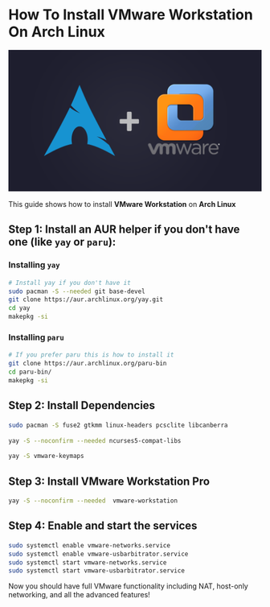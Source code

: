 # How To Install VMware Workstation On Arch Linux

![Arch Linux and VMware cover](/cover.png)

This guide shows how to install **VMware Workstation** on **Arch Linux**

## Step 1: Install an AUR helper if you don't have one (like `yay` or `paru`):

### Installing `yay`

```bash
# Install yay if you don't have it
sudo pacman -S --needed git base-devel
git clone https://aur.archlinux.org/yay.git
cd yay
makepkg -si
```

### Installing `paru`

```bash
# If you prefer paru this is how to install it
git clone https://aur.archlinux.org/paru-bin
cd paru-bin/
makepkg -si
```

## Step 2: Install Dependencies

```bash
sudo pacman -S fuse2 gtkmm linux-headers pcsclite libcanberra
```

```bash
yay -S --noconfirm --needed ncurses5-compat-libs
```

```bash
yay -S vmware-keymaps
```

## Step 3: Install VMware Workstation Pro

```bash
yay -S --noconfirm --needed  vmware-workstation
```

## Step 4: Enable and start the services

```bash
sudo systemctl enable vmware-networks.service
sudo systemctl enable vmware-usbarbitrator.service
sudo systemctl start vmware-networks.service
sudo systemctl start vmware-usbarbitrator.service
```

Now you should have full VMware functionality including NAT, host-only networking, and all the advanced features!
